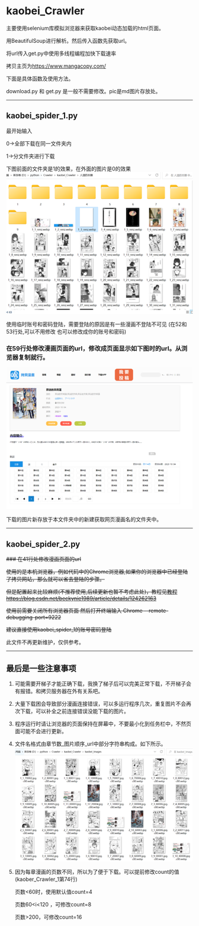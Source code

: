 # kaobei_Crawler
主要使用selenium库模拟浏览器来获取kaobei动态加载的html页面。

用BeautifulSoup进行解析。然后传入函数先获取url。

将url传入get.py中使用多线程编程加快下载速率

拷贝主页为<https://www.mangacopy.com/>

下面是具体函数及使用方法。

download.py 和 get.py 是一般不需要修改。pic是md图片存放处。

---

## kaobei_spider_1.py

最开始输入

0->全部下载在同一文件夹内

1->分文件夹进行下载

下图前面的文件夹是1的效果，在外面的图片是0的效果
![](src/img_1.png)

使用临时账号和密码登陆，需要登陆的原因是有一些漫画不登陆不可见
(在52和53行处,可以不用修改 也可以修改成你的账号和密码)

### 在59行处修改漫画页面的url，修改成页面显示如下图时的url。从浏览器复制就行。
![](src/img.png)

下载的图片新存放于本文件夹中的新建获取网页漫画名的文件夹中。

---

## kaobei_spider_2.py

~~### 在41行处修改漫画页面的url~~

~~使用的是本机浏览器，例如代码中的Chrome浏览器,如果你的浏览器中已经登陆了拷贝网站，那么就可以省去登陆的步骤。~~

~~但是配置起来比较麻烦(不推荐使用,后续更新也暂不考虑此处)，教程见[教程](https://blog.csdn.net/beckynie1989/article/details/124262163)<https://blog.csdn.net/beckynie1989/article/details/124262163>~~

~~使用前需要关闭所有浏览器页面    然后打开终端输入    Chrome --remote-debugging-port=9222~~

~~建议直接使用kaobei_spider_1的账号密码登陆~~

此文件不再更新维护，仅供参考。

---

## 最后是一些注意事项
1. 可能需要开梯子才能正确下载，我换了梯子后可以完美正常下载，不开梯子会有报错。和拷贝服务器在外有关系吧。


2. 大量下载困会导致部分漫画连接错误，可以多运行程序几次，重复图片不会再次下载，可以补全之前连接错误没能下载的图片。


3. 程序运行时请让浏览器的页面保持在屏幕中，不要最小化到任务栏中，不然页面可能不会进行更新。


4. 文件名格式由章节数_图片顺序_url中部分字符串构成。如下所示。
![](src/img1.png)

5. 因为每章漫画的页数不同，所以为了便于下载。可以提前修改count的值(kaober_Crawler_1第74行) 


    页数<60时，使用默认值count=4 

    页数60<i<120 ，可修改count=8

    页数>200，可修改count=16





